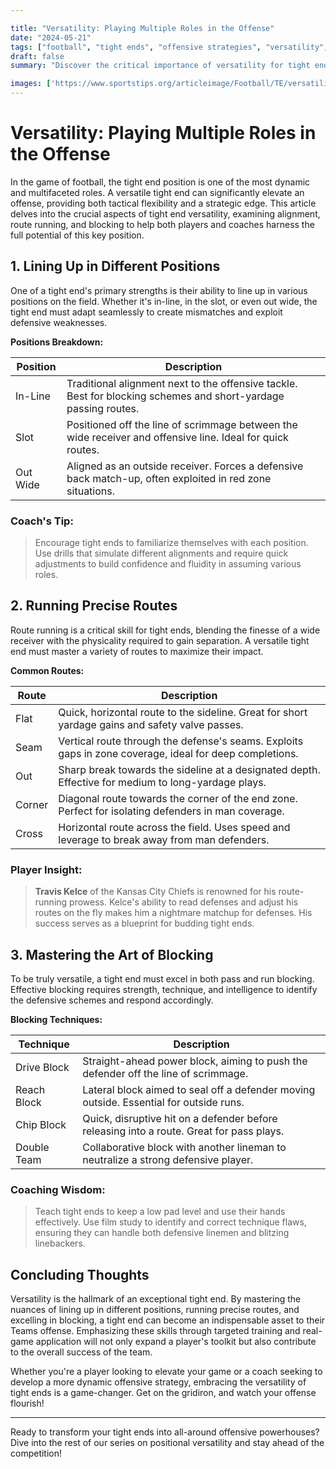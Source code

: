 ```yaml
---

title: "Versatility: Playing Multiple Roles in the Offense"
date: "2024-05-21"
tags: ["football", "tight ends", "offensive strategies", "versatility", "coaching tips"]
draft: false
summary: "Discover the critical importance of versatility for tight ends, as they navigate various roles on the offense, including lining up in different positions, running precise routes, and mastering the art of blocking."

images: ['https://www.sportstips.org/articleimage/Football/TE/versatility_playing_multiple_roles_in_the_offense.webp']
---
```


# Versatility: Playing Multiple Roles in the Offense

In the game of football, the tight end position is one of the most dynamic and multifaceted roles. A versatile tight end can significantly elevate an offense, providing both tactical flexibility and a strategic edge. This article delves into the crucial aspects of tight end versatility, examining alignment, route running, and blocking to help both players and coaches harness the full potential of this key position.

## 1. Lining Up in Different Positions

One of a tight end's primary strengths is their ability to line up in various positions on the field. Whether it's in-line, in the slot, or even out wide, the tight end must adapt seamlessly to create mismatches and exploit defensive weaknesses.

**Positions Breakdown:**

| Position  | Description                                                                                                     |
|-----------|-----------------------------------------------------------------------------------------------------------------|
| In-Line   | Traditional alignment next to the offensive tackle. Best for blocking schemes and short-yardage passing routes. |
| Slot      | Positioned off the line of scrimmage between the wide receiver and offensive line. Ideal for quick routes.       |
| Out Wide  | Aligned as an outside receiver. Forces a defensive back match-up, often exploited in red zone situations.        |

### Coach's Tip:

> Encourage tight ends to familiarize themselves with each position. Use drills that simulate different alignments and require quick adjustments to build confidence and fluidity in assuming various roles.

## 2. Running Precise Routes

Route running is a critical skill for tight ends, blending the finesse of a wide receiver with the physicality required to gain separation. A versatile tight end must master a variety of routes to maximize their impact.

**Common Routes:**

| Route       | Description                                                                                              |
|-------------|----------------------------------------------------------------------------------------------------------|
| Flat        | Quick, horizontal route to the sideline. Great for short yardage gains and safety valve passes.          |
| Seam        | Vertical route through the defense's seams. Exploits gaps in zone coverage, ideal for deep completions.  |
| Out         | Sharp break towards the sideline at a designated depth. Effective for medium to long-yardage plays.     |
| Corner      | Diagonal route towards the corner of the end zone. Perfect for isolating defenders in man coverage.       |
| Cross       | Horizontal route across the field. Uses speed and leverage to break away from man defenders.              |

### Player Insight:

> **Travis Kelce** of the Kansas City Chiefs is renowned for his route-running prowess. Kelce's ability to read defenses and adjust his routes on the fly makes him a nightmare matchup for defenses. His success serves as a blueprint for budding tight ends.

## 3. Mastering the Art of Blocking

To be truly versatile, a tight end must excel in both pass and run blocking. Effective blocking requires strength, technique, and intelligence to identify the defensive schemes and respond accordingly.

**Blocking Techniques:**

| Technique      | Description                                                                              |
|----------------|------------------------------------------------------------------------------------------|
| Drive Block    | Straight-ahead power block, aiming to push the defender off the line of scrimmage.        |
| Reach Block    | Lateral block aimed to seal off a defender moving outside. Essential for outside runs.    |
| Chip Block     | Quick, disruptive hit on a defender before releasing into a route. Great for pass plays.  |
| Double Team    | Collaborative block with another lineman to neutralize a strong defensive player.         |

### Coaching Wisdom:

> Teach tight ends to keep a low pad level and use their hands effectively. Use film study to identify and correct technique flaws, ensuring they can handle both defensive linemen and blitzing linebackers.

## Concluding Thoughts

Versatility is the hallmark of an exceptional tight end. By mastering the nuances of lining up in different positions, running precise routes, and excelling in blocking, a tight end can become an indispensable asset to their Teams offense. Emphasizing these skills through targeted training and real-game application will not only expand a player's toolkit but also contribute to the overall success of the team.

Whether you're a player looking to elevate your game or a coach seeking to develop a more dynamic offensive strategy, embracing the versatility of tight ends is a game-changer. Get on the gridiron, and watch your offense flourish!

---

Ready to transform your tight ends into all-around offensive powerhouses? Dive into the rest of our series on positional versatility and stay ahead of the competition!

```

